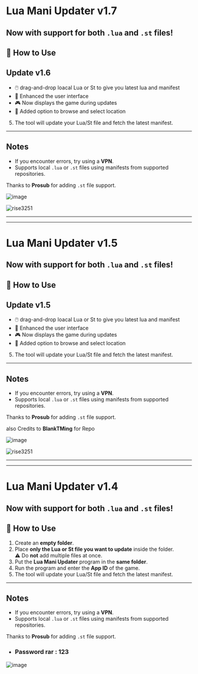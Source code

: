 # Lua Mani Updater v1.7

Now with support for both `.lua` and `.st` files!  
---

## 🚀 How to Use

## Update v1.6

- 🖱️ drag-and-drop loacal Lua or St to give you latest lua and manifest  
- 🎨 Enhanced the user interface  
- 🎮 Now displays the game during updates  
- 📂 Added option to browse and select location  

5. The tool will update your Lua/St file and fetch the latest manifest.

---

##  Notes

- If you encounter errors, try using a **VPN**.
- Supports local `.lua` or `.st` files using manifests from supported repositories.

Thanks to **Prosub** for adding `.st` file support.



![image](https://github.com/user-attachments/assets/3d35acce-55c5-41dd-9fc0-4f40bcbf21b7)


![rise3251](https://github.com/user-attachments/assets/8df4bcb8-c632-444e-82dd-073021ded7de)



------------------------------------------------------------------------------------------------
------------------------------------------------------------------------------

















# Lua Mani Updater v1.5

Now with support for both `.lua` and `.st` files!  
---

## 🚀 How to Use

## Update v1.5

- 🖱️ drag-and-drop loacal Lua or St to give you latest lua and manifest  
- 🎨 Enhanced the user interface  
- 🎮 Now displays the game during updates  
- 📂 Added option to browse and select location  

5. The tool will update your Lua/St file and fetch the latest manifest.

---

##  Notes

- If you encounter errors, try using a **VPN**.
- Supports local `.lua` or `.st` files using manifests from supported repositories.

Thanks to **Prosub** for adding `.st` file support.


also Credits to **BlankTMing** for Repo



![image](https://github.com/user-attachments/assets/3d35acce-55c5-41dd-9fc0-4f40bcbf21b7)


![rise3251](https://github.com/user-attachments/assets/8df4bcb8-c632-444e-82dd-073021ded7de)



------------------------------------------------------------------------------------------------
------------------------------------------------------------------------------


# Lua Mani Updater v1.4

Now with support for both `.lua` and `.st` files!  
---

## 🚀 How to Use

1. Create an **empty folder**.
2. Place **only the Lua or St file you want to update** inside the folder.  
   ⚠️ Do **not** add multiple files at once.
3. Put the **Lua Mani Updater** program in the **same folder**.
4. Run the program and enter the **App ID** of the game.
5. The tool will update your Lua/St file and fetch the latest manifest.

---

## Notes

- If you encounter errors, try using a **VPN**.
- Supports local `.lua` or `.st` files using manifests from supported repositories.

Thanks to **Prosub** for adding `.st` file support.
- ### Password rar : 123
![image](https://github.com/user-attachments/assets/b58d418a-f8fe-4c66-86f5-7ed046427635)
